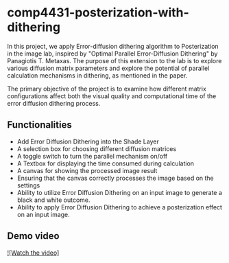 # comp4431-posterization-with-dithering

In this project, we apply Error-diffusion dithering algorithm to Posterization in the image lab, inspired by "Optimal Parallel Error-Diffusion Dithering" by Panagiotis T. Metaxas. The purpose of this extension to the lab is to explore various diffusion matrix parameters and explore the potential of parallel calculation mechanisms in dithering, as mentioned in the paper.

The primary objective of the project is to examine how different matrix configurations affect both the visual quality and computational time of the error diffusion dithering process.

## Functionalities
- Add Error Diffusion Dithering into the Shade Layer
- A selection box for choosing different diffusion matrices
- A toggle switch to turn the parallel mechanism on/off
- A Textbox for displaying the time consumed during calculation
- A canvas for showing the processed image result
- Ensuring that the canvas correctly processes the image based on the settings
- Ability to utilize Error Diffusion Dithering on an input image to generate a black and white outcome.
- Ability to apply Error Diffusion Dithering to achieve a posterization effect on an input image.

## Demo video
[![Watch the video]](https://raw.githubusercontent.com/JerGor905/comp4431-posterization-with-dithering/main/video/group4_video.mp4)